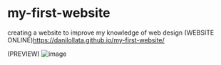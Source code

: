 # my-first-website

creating a website to improve my knowledge of web design (WEBSITE ONLINE)https://danilollata.github.io/my-first-website/

(PREVIEW)
![image](https://github.com/danilollata/my-first-website/assets/98361196/db7897af-98bc-4376-a59d-5233bd8cc01b)


